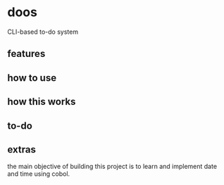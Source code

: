 # doos

CLI-based to-do system

## features

## how to use

## how this works

## to-do

## extras

the main objective of building this project is to learn and implement date and time using cobol.
